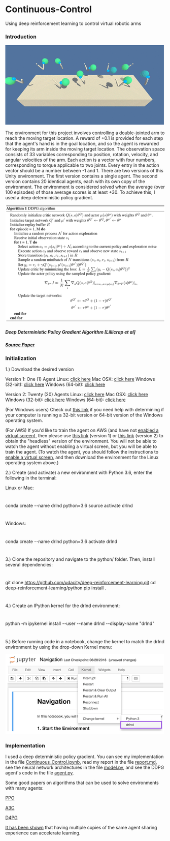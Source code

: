 # Continuous-Control
Using deep reinforcement learning to control virtual robotic arms

### Introduction

![](uploads/reacher.gif)
 
The environment for this project involves controlling a double-jointed arm to reach the moving target location. A reward of +0.1 is provided for each step that the agent's hand is in the goal location, and so the agent is rewarded for keeping its arm inside the moving target location. The observation space consists of 33 variables corresponding to position, rotation, velocity, and angular velocities of the arm. Each action is a vector with four numbers, corresponding to torque applicable to two joints. Every entry in the action vector should be a number between -1 and 1. There are two versions of this Unity environment. The first version contains a single agent. The second version contains 20 identical agents, each with its own copy of the environment. The environment is considered solved when the average (over 100 episodes) of those average scores is at least +30. To achieve this, I used a deep deterministic policy gradient.

![](uploads/ddpg_algorithm.png)
##### Deep Deterministic Policy Gradient Algorithm [Lillicrap et al]
##### [Source Paper](https://arxiv.org/abs/1509.02971)

### Initialization
1.) Download the desired version

Version 1: One (1) Agent
Linux: [click here](https://s3-us-west-1.amazonaws.com/udacity-drlnd/P2/Reacher/one_agent/Reacher_Linux.zip)
Mac OSX: [click here](https://s3-us-west-1.amazonaws.com/udacity-drlnd/P2/Reacher/one_agent/Reacher.app.zip)
Windows (32-bit): [click here](https://s3-us-west-1.amazonaws.com/udacity-drlnd/P2/Reacher/one_agent/Reacher_Windows_x86.zip)
Windows (64-bit): [click here](https://s3-us-west-1.amazonaws.com/udacity-drlnd/P2/Reacher/one_agent/Reacher_Windows_x86_64.zip)

Version 2: Twenty (20) Agents
Linux: [click here](https://s3-us-west-1.amazonaws.com/udacity-drlnd/P2/Reacher/Reacher_Linux.zip)
Mac OSX: [click here](https://s3-us-west-1.amazonaws.com/udacity-drlnd/P2/Reacher/Reacher.app.zip)
Windows (32-bit): [click here](https://s3-us-west-1.amazonaws.com/udacity-drlnd/P2/Reacher/Reacher_Windows_x86.zip)
Windows (64-bit): [click here](https://s3-us-west-1.amazonaws.com/udacity-drlnd/P2/Reacher/Reacher_Windows_x86_64.zip)

(For Windows users) Check out [this link](https://support.microsoft.com/en-us/help/827218/how-to-determine-whether-a-computer-is-running-a-32-bit-version-or-64) if you need help with determining if your computer is running a 32-bit version or 64-bit version of the Windows operating system.

(For AWS) If you'd like to train the agent on AWS (and have not [enabled a virtual screen](https://github.com/Unity-Technologies/ml-agents/blob/master/docs/Training-on-Amazon-Web-Service.md)), then please use [this link](https://s3-us-west-1.amazonaws.com/udacity-drlnd/P2/Reacher/one_agent/Reacher_Linux_NoVis.zip) (version 1) or [this link](https://s3-us-west-1.amazonaws.com/udacity-drlnd/P2/Reacher/Reacher_Linux_NoVis.zip) (version 2) to obtain the "headless" version of the environment. You will not be able to watch the agent without enabling a virtual screen, but you will be able to train the agent. (To watch the agent, you should follow the instructions to [enable a virtual screen](https://github.com/Unity-Technologies/ml-agents/blob/master/docs/Training-on-Amazon-Web-Service.md), and then download the environment for the Linux operating system above.)


2.) Create (and activate) a new environment with Python 3.6, enter the following in the terminal:

Linux or Mac:
#
conda create --name drlnd python=3.6
source activate drlnd
#
Windows:
#
conda create --name drlnd python=3.6 
activate drlnd
#

3.) Clone the repository and navigate to the python/ folder. Then, install several dependencies:
#
git clone https://github.com/udacity/deep-reinforcement-learning.git
cd deep-reinforcement-learning/python
pip install .
#

4.) Create an IPython kernel for the drlnd environment:
#
python -m ipykernel install --user --name drlnd --display-name "drlnd"
#

5.) Before running code in a notebook, change the kernel to match the drlnd environment by using the drop-down Kernel menu:

![](uploads/kernel.png)

### Implementation

I used a deep deterministic policy gradient. You can see my implementation in the file [Continuous_Control.ipynb](https://github.com/brand909/Continuous-Control/blob/master/Continuous_Control.ipynb), read my report in the file [report.md](https://github.com/brand909/Continuous-Control/blob/master/report.md), see the neural network architectures in the file [model.py](https://github.com/brand909/Continuous-Control/blob/master/model.py), and see the DDPG agent's code in the file [agent.py](https://github.com/brand909/Continuous-Control/blob/master/agent.py).

Some good papers on algorithms that can be used to solve environments with many agents:

[PPO](https://arxiv.org/pdf/1707.06347.pdf)

[A3C](https://arxiv.org/pdf/1602.01783.pdf)

[D4PG](https://openreview.net/pdf?id=SyZipzbCb)

[It has been shown](https://ai.googleblog.com/2016/10/how-robots-can-acquire-new-skills-from.html) that having multiple copies of the same agent sharing experience can accelerate learning.

